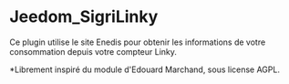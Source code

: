 # Jeedom_SigriLinky
Ce plugin utilise le site Enedis pour obtenir les informations de votre consommation depuis votre compteur Linky.

*Librement inspiré du module d'Edouard Marchand, sous license AGPL.
